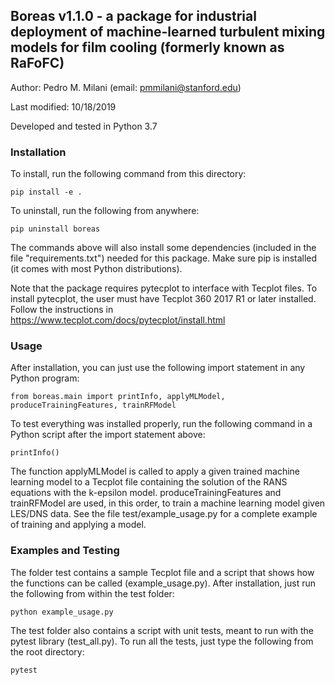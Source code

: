 ## Boreas v1.1.0 - a package for industrial deployment of machine-learned turbulent mixing models for film cooling (formerly known as RaFoFC)
Author: Pedro M. Milani (email: pmmilani@stanford.edu)

Last modified: 10/18/2019

Developed and tested in Python 3.7

### Installation
To install, run the following command from this directory: 

    pip install -e .

To uninstall, run the following from anywhere:

    pip uninstall boreas
    
The commands above will also install some dependencies 
(included in the file "requirements.txt") needed for this
package. Make sure pip is installed (it comes with most
Python distributions).

Note that the package requires pytecplot
to interface with Tecplot files. To install pytecplot, the user must
have Tecplot 360 2017 R1 or later installed. Follow the instructions
in https://www.tecplot.com/docs/pytecplot/install.html

### Usage
After installation, you can just use the following import 
statement in any Python program:

    from boreas.main import printInfo, applyMLModel, produceTrainingFeatures, trainRFModel
    
To test everything was installed properly, run the following
command in a Python script after the import statement above:

    printInfo()
    
The function applyMLModel is called to apply a given trained machine learning model to 
a Tecplot file containing the solution of the RANS equations with the k-epsilon model.
produceTrainingFeatures and trainRFModel are used, in this order, to train a machine
learning model given LES/DNS data. See the file test/example_usage.py for a complete
example of training and applying a model.

### Examples and Testing
The folder test contains a sample Tecplot file and a script that
shows how the functions can be called (example_usage.py). After 
installation, just run the following from within the test folder:

    python example_usage.py
    
The test folder also contains a script with unit tests, meant to run
with the pytest library (test_all.py). To run all the tests, just type 
the following from the root directory:

    pytest